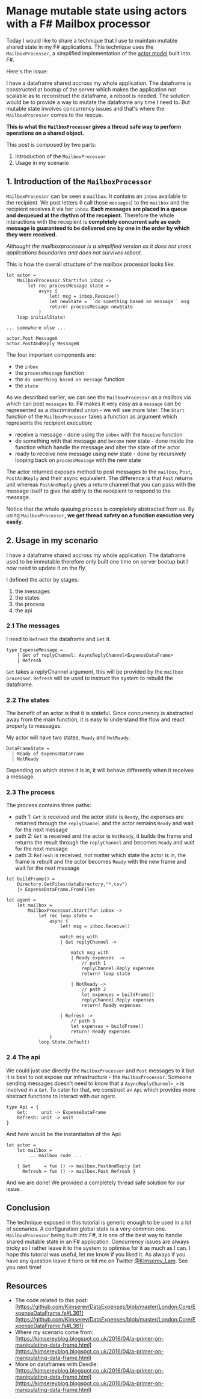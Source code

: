 # Manage mutable state using actors with a F# Mailbox processor

Today I would like to share a technique that I use to maintain mutable shared state in my F# applications.
This technique uses the `MailboxProcesser`, a simplified implementation of the [actor model](https://www.youtube.com/watch?v=7erJ1DV_Tlo) built into F#.

Here's the issue:

I have a dataframe shared accross my whole application.
The dataframe is constructed at bootup of the server which makes the application not scalable as to reconstruct the dataframe, a reboot is needed.
The solution would be to provide a way to mutate the dataframe any time I need to.
But mutable state involves concurrency issues and that's where the `MailboxProcesser` comes to the rescue.

__This is what the `MailboxProcesser` gives a thread safe way to perform operations on a shared object.__

This post is composed by two parts:
 1. Introduction of the `MailboxProcessor`
 2. Usage in my scenario

## 1. Introduction of the `MailboxProcessor`

`MailboxProcessor` can be seen a `mailbox`.
It contains an `inbox` available to the recipient.
We post letters (I call those `messages`) to the `mailbox` and the recipient receives it via her `inbox`.
__Each messages are placed in a queue and dequeued at the rhythm of the recepient.__
Therefore the whole interactions with the recepient is __completely concurrent safe as each message is guaranteed to be delivered one by one in the order by which they were received.__

_Althought the mailboxprocessor is a simplified version as it does not cross applications boundaries and does not survives reboot._

This is how the overall structure of the mailbox processor looks like:

```
let actor =
    MailboxProcessor.Start(fun inbox ->
        let rec processMessage state =
            async {
                let! msg = inbox.Receive()
                let newState = ``do something based on message`` msg
                return! processMessage newState
            }
    loop initialState)

... somewhere else ...

actor.Post MessageA
actor.PostAndReply MessageB
```

The four important components are:
 - the `inbox`
 - the `processMessage` function
 - the `do something based on message` function
 - the `state` 

As we described earlier, we can see the `MailboxProcessor` as a mailbox via which can post `messages` to.
F# makes it very easy as a `message` can be represented as a discriminated union - we will see more later.
The `Start` function of the `MailboxProcessor` takes a function as argument which represents the recipient execution:
 
  - receive a message - done using the `inbox` with the `Receive` function
  - do something with that message and `become` new state - done inside the function which handle the message and alter the state of the actor
  - ready to receive new message using new state - done by recursively looping back on `processMessage` with the new state

The actor returned exposes method to post messages to the `mailbox`, `Post`, `PostAndReply` and their async equivalent.
The difference is that `Post` returns unit whereas `PostAndReply` gives a return channel that you can pass with the message itself to give the ability to the recepient to respond to the message.

Notice that the whole queuing process is completely abstracted from us. By using `MailboxProcessor`, __we get thread safety on a function execution very easily__.

## 2. Usage in my scenario

I have a dataframe shared accross my whole application.
The dataframe used to be immutable therefore only built one time on server bootup but I now need to update it on the fly.

I defined the actor by stages:
 
 1. the messages
 2. the states
 3. the process
 4. the api

### 2.1 The messages

I need to `Refresh` the dataframe and `Get` it.

```
type ExpenseMessage =
    | Get of replyChannel: AsyncReplyChannel<ExpenseDataFrame>
    | Refresh 
```

`Get` takes a replyChannel argument, this will be provided by the `mailbox processor`.
`Refresh` will be used to instruct the system to rebuild the dataframe.

### 2.2 The states

The benefit of an actor is that it is stateful.
Since concurrency is abstracted away from the main function, it is easy to understand the flow and react properly to messages.

My actor will have two states, `Ready` and `NotReady`.

```
DataFrameState =
  | Ready of ExpenseDataFrame
  | NotReady
```

Depending on which states it is in, it will behave differently when it receives a message.

### 2.3 The process

The process contains three paths:

 - path 1: `Get` is received and the actor state is `Ready`, the expenses are returned through the `replyChannel` and the actor remains `Ready` and wait for the next message
 - path 2: `Get` is received and the actor is `NotReady`, it builds the frame and returns the result through the `replyChannel` and becomes `Ready` and wait for the next message
 - path 3: `Refresh` is received, not matter which state the actor is in, the frame is rebuilt and the actor becomes `Ready` with the new frame and wait for the next message

```
let buildFrame() =
    Directory.GetFiles(dataDirectory,"*.csv")
    |> ExpenseDataFrame.FromFiles

let agent =
    let mailbox =
        MailboxProcessor.Start(fun inbox ->
            let rec loop state =
                async {
                    let! msg = inbox.Receive()

                    match msg with
                    | Get replyChannel ->

                        match msg with
                        | Ready expenses  ->
                            // path 1
                            replyChannel.Reply expenses
                            return! loop state

                        | NotReady ->
                            // path 2
                            let expenses = buildFrame() 
                            replyChannel.Reply expenses
                            return! Ready expenses

                    | Refresh ->
                        // path 3
                        let expenses = buildFrame()
                        return! Ready expenses
                }
            loop State.Default)
```

### 2.4 The api

We could just use directly the `MailboxProcessor` and `Post` messages to it but it is best to not expose our infrastructure - the `MailboxProcessor`.
Someone sending messages doesn't need to know that a `AsyncReplyChannel<_>` is involved in a `Get`.
To cater for that, we construct an `Api` which provides more abstract functions to interact with our agent.

```
type Api = {
    Get:     unit -> ExpenseDataFrame
    Refresh: unit -> unit
}
```

And here would be the instantiation of the Api:

```
let actor =
    let mailbox =
        ... mailbox code ...

    { Get     = fun () -> mailbox.PostAndReply Get
      Refresh = fun () -> mailbox.Post Refresh }
```

And we are done! We provided a completely thread safe solution for our issue.

## Conclusion

The technique exposed in this tutorial is generic enough to be used in a lot of scenarios. A configuration global state is a very common one.
`MailboxProcessor` being built into F#, it is one of the best way to handle shared mutable state in an F# application.
Concurrency issues are always tricky so I rather leave it to the system to optimise for it as much as I can.
I hope this tutorial was useful, let me know if you liked it. As always if you have any question leave it here or hit me on Twitter [@Kimserey_Lam](https://twitter.com/Kimserey_Lam).
See you next time!

## Resources
    
 - The code related to this post: [https://github.com/Kimserey/DataExpenses/blob/master/London.Core/ExpenseDataFrame.fs#L361](https://github.com/Kimserey/DataExpenses/blob/master/London.Core/ExpenseDataFrame.fs#L361)
 - Where my scenario come from: [https://kimsereyblog.blogspot.co.uk/2016/04/a-primer-on-manipulating-data-frame.html](https://kimsereyblog.blogspot.co.uk/2016/04/a-primer-on-manipulating-data-frame.html)
 - More on dataframes with Deedle: [https://kimsereyblog.blogspot.co.uk/2016/04/a-primer-on-manipulating-data-frame.html](https://kimsereyblog.blogspot.co.uk/2016/04/a-primer-on-manipulating-data-frame.html)
